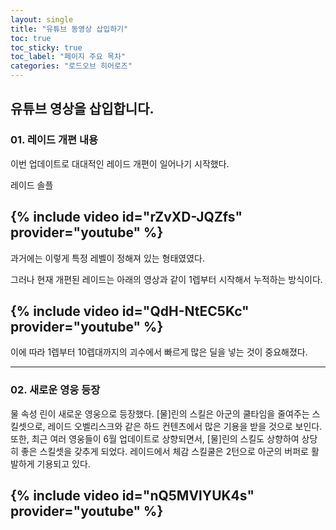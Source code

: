 ```yaml
---
layout: single
title: "유튜브 동영상 삽입하기"
toc: true
toc_sticky: true
toc_label: "페이지 주요 목차"
categories: "로드오브 히어로즈"
---
```


유튜브 영상을 삽입합니다.
---

### 01. 레이드 개편 내용 

이번 업데이트로 대대적인 레이드 개편이 일어나기 시작했다.

레이드 솔플

{% include video id="rZvXD-JQZfs" provider="youtube" %}
---
과거에는 이렇게 특정 레벨이 정해져 있는 형태였였다.

그러나 현재 개편된 레이드는 아래의 영상과 같이 1렙부터 시작해서 누적하는 방식이다. 

{% include video id="QdH-NtEC5Kc" provider="youtube" %}
--

이에 따라 1렙부터 10렙대까지의 괴수에서 빠르게 많은 딜을 넣는 것이 중요해졌다.  

---
### 02. 새로운 영웅 등장

물 속성 린이 새로운 영웅으로 등장했다. 
[물]린의 스킬은 아군의 쿨타임을 줄여주는 스킬셋으로, 레이드 오벨리스크와 같은 하드 컨텐츠에서 많은 기용을 받을 것으로 보인다. 또한, 최근 여러 영웅들이 6월 업데이트로 상향되면서, [물]린의 스킬도 상향하여 상당히 좋은 스킬셋을 갖추게 되었다.
레이드에서 체감 스킬쿨은 2턴으로 아군의 버퍼로 활발하게 기용되고 있다. 

{% include video id="nQ5MVlYUK4s" provider="youtube" %}
---

